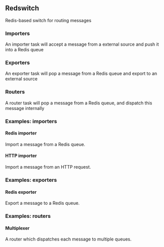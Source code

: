 
## Redswitch 

Redis-based switch for routing messages

### Importers

An importer task will accept a message from a external source and push it into a Redis queue


### Exporters

An exporter task will pop a message from a Redis queue and export to an external source


### Routers 

A router task will pop a message from a Redis queue, and dispatch this message internally 


### Examples: importers

#### Redis importer

Import a message from a Redis queue.

#### HTTP importer

Import a message from an HTTP request. 

### Examples: exporters

#### Redis exporter

Export a message to a Redis queue.

### Examples: routers

#### Multiplexer

A router which dispatches each message to multiple queues.


